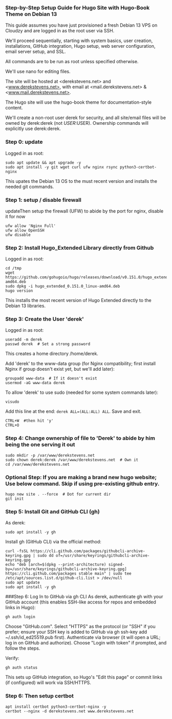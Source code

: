 ### Step-by-Step Setup Guide for Hugo Site with Hugo-Book Theme on Debian 13

This guide assumes you have just provisioned a fresh Debian 13 VPS on Cloudzy and are logged in as the root user via SSH. 

We'll proceed sequentially, starting with system basics, user creation, installations, GitHub integration, Hugo setup, web server configuration, email server setup, and SSL. 

All commands are to be run as root unless specified otherwise. 

We'll use nano for editing files. 

The site will be hosted at <derekstevens.net> and <www.derekstevens.net>, with email at <mail.derekstevens.net> & <www.mail.derekstevens.net>. 

The Hugo site will use the hugo-book theme for documentation-style content.

We'll create a non-root user derek for security, and all site/email files will be owned by derek:derek (not $USER:$USER). Ownership commands will explicitly use derek:derek.

### Step 0: update
Logged in as root:
```
sudo apt update && apt upgrade -y
sudo apt install -y git wget curl ufw nginx rsync python3-certbot-nginx
```
This upates the Debian 13 OS to the must recent version and installs the needed git commands.

### Step 1: setup / disable firewall 
updateThen setup the firewall (UFW) to abide by the port for nginx, disable it for now
```
ufw allow 'Nginx Full'
ufw allow OpenSSH
ufw disable
```

### Step 2: Install Hugo_Extended Library directly from Github
Logged in as root:
```
cd /tmp
wget https://github.com/gohugoio/hugo/releases/download/v0.151.0/hugo_extended_0.151.0_linux-amd64.deb
sudo dpkg -i hugo_extended_0.151.0_linux-amd64.deb
hugo version
```
This installs the most recent version of Hugo Extended directly to the Debian 13 libraries.

### Step 3: Create the User 'derek'
Logged in as root:
```
useradd -m derek
passwd derek  # Set a strong password
```
This creates a home directory /home/derek.

Add 'derek' to the www-data group (for Nginx compatibility; first install Nginx if group doesn't exist yet, but we'll add later):
```
groupadd www-data  # If it doesn't exist
usermod -aG www-data derek
```
To allow 'derek' to use sudo (needed for some system commands later):
```
visudo
```
Add this line at the end: `derek ALL=(ALL:ALL) ALL`. Save and exit.

```
CTRL+W  #then hit 'y'
CTRL+O
```

### Step 4: Change ownership of file to 'Derek' to abide by him being the one serving it out 
```
sudo mkdir -p /var/www/derekstevens.net
sudo chown derek:derek /var/www/derekstevens.net  # Own it
cd /var/www/derekstevens.net
```
### Optional Step: If you are making a brand new hugo website; Use below command. Skip if using pre-existing github entry.
```
hugo new site . --force  # Dot for current dir
git init
```


### Step 5: Install Git and GitHub CLI (gh)
As derek:
```
sudo apt install -y gh
```
Install gh (GitHub CLI) via the official method:
```
curl -fsSL https://cli.github.com/packages/githubcli-archive-keyring.gpg | sudo dd of=/usr/share/keyrings/githubcli-archive-keyring.gpg
echo "deb [arch=$(dpkg --print-architecture) signed-by=/usr/share/keyrings/githubcli-archive-keyring.gpg] https://cli.github.com/packages stable main" | sudo tee /etc/apt/sources.list.d/github-cli.list > /dev/null
sudo apt update
sudo apt install -y gh
```
###Step 6: Log In to GitHub via gh CLI
As derek, authenticate gh with your GitHub account (this enables SSH-like access for repos and embedded links in Hugo):
```
gh auth login
```

Choose "GitHub.com".
Select "HTTPS" as the protocol (or "SSH" if you prefer; ensure your SSH key is added to GitHub via gh ssh-key add ~/.ssh/id_ed25519.pub first).
Authenticate via browser (it will open a URL; log in on GitHub and authorize).
Choose "Login with token" if prompted, and follow the steps.

Verify:
```
gh auth status
```
This sets up GitHub integration, so Hugo's "Edit this page" or commit links (if configured) will work via SSH/HTTPS.

### Step 6: Then setup certbot
```
apt install certbot python3-certbot-nginx -y
certbot --nginx -d derekstevens.net www.derekstevens.net
```
